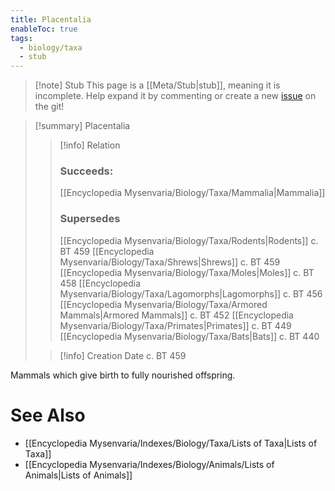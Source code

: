 ```yaml
---
title: Placentalia
enableToc: true
tags:
  - biology/taxa
  - stub
---
```


> [!note] Stub
> This page is a [[Meta/Stub|stub]], meaning it is incomplete. Help expand it by commenting or create a new [issue](https://github.com/RagtimeGal/quartz--encyclopedia-mysenvaria/issues/new/choose) on the git!


> [!summary] Placentalia
> > [!info] Relation
> > ### Succeeds:
> > [[Encyclopedia Mysenvaria/Biology/Taxa/Mammalia|Mammalia]]
> > ### Supersedes 
> > [[Encyclopedia Mysenvaria/Biology/Taxa/Rodents|Rodents]] c. BT 459
> > [[Encyclopedia Mysenvaria/Biology/Taxa/Shrews|Shrews]] c. BT 459
> > [[Encyclopedia Mysenvaria/Biology/Taxa/Moles|Moles]] c. BT 458
> > [[Encyclopedia Mysenvaria/Biology/Taxa/Lagomorphs|Lagomorphs]] c. BT 456
> > [[Encyclopedia Mysenvaria/Biology/Taxa/Armored Mammals|Armored Mammals]] c. BT 452
> > [[Encyclopedia Mysenvaria/Biology/Taxa/Primates|Primates]] c. BT 449
> > [[Encyclopedia Mysenvaria/Biology/Taxa/Bats|Bats]] c. BT 440
>
> > [!info] Creation Date
> > c. BT 459

Mammals which give birth to fully nourished offspring.

# See Also
- [[Encyclopedia Mysenvaria/Indexes/Biology/Taxa/Lists of Taxa|Lists of Taxa]]
- [[Encyclopedia Mysenvaria/Indexes/Biology/Animals/Lists of Animals|Lists of Animals]]
